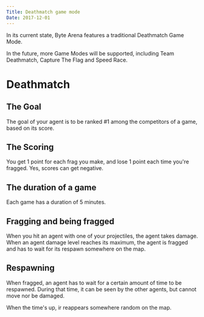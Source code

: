```yaml
---
Title: Deathmatch game mode
Date: 2017-12-01
---
```


In its current state, Byte Arena features a traditional Deathmatch Game Mode.

In the future, more Game Modes will be supported, including Team Deathmatch, Capture The Flag and Speed Race.

# Deathmatch

## The Goal

The goal of your agent is to be ranked #1 among the competitors of a game, based on its score.

## The Scoring

You get 1 point for each frag you make, and lose 1 point each time you're fragged. Yes, scores can get negative.

## The duration of a game

Each game has a duration of 5 minutes.

## Fragging and being fragged

When you hit an agent with one of your projectiles, the agent takes damage. When an agent damage level reaches its maximum, the agent is fragged and has to wait for its respawn somewhere on the map.

## Respawning

When fragged, an agent has to wait for a certain amount of time to be respawned. During that time, it can be seen by the other agents, but cannot move nor be damaged.

When the time's up, ir reappears somewhere random on the map.
